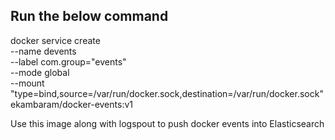 ## Run the below command
docker service create \
  --name devents \
  --label com.group="events" \
  --mode global \
  --mount "type=bind,source=/var/run/docker.sock,destination=/var/run/docker.sock" \
  ekambaram/docker-events:v1

Use this image along with logspout to push docker events into Elasticsearch
